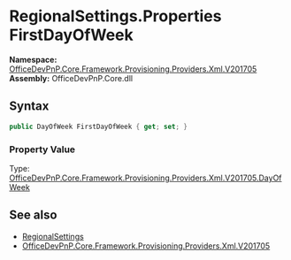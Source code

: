 # RegionalSettings.Properties FirstDayOfWeek
  

**Namespace:** [OfficeDevPnP.Core.Framework.Provisioning.Providers.Xml.V201705](OfficeDevPnP.Core.Framework.Provisioning.Providers.Xml.V201705.md)  
**Assembly:** OfficeDevPnP.Core.dll  
## Syntax
```C#
public DayOfWeek FirstDayOfWeek { get; set; }
```

### Property Value
Type: [OfficeDevPnP.Core.Framework.Provisioning.Providers.Xml.V201705.DayOfWeek](OfficeDevPnP.Core.Framework.Provisioning.Providers.Xml.V201705.DayOfWeek.md)  

## See also
- [RegionalSettings](OfficeDevPnP.Core.Framework.Provisioning.Providers.Xml.V201705.RegionalSettings.md) 
- [OfficeDevPnP.Core.Framework.Provisioning.Providers.Xml.V201705](OfficeDevPnP.Core.Framework.Provisioning.Providers.Xml.V201705.md) 
